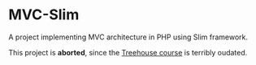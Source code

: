 # MVC-Slim
A project implementing MVC architecture in PHP using Slim framework.

This project is **aborted**, since the [Treehouse course](https://teamtreehouse.com/library/introducing-mvc-frameworks-in-php) is terribly oudated.
